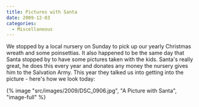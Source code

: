 ```yaml
---
title: Pictures with Santa
date: 2009-12-03
categories: 
  - Miscellaneous
---
```


We stopped by a local nursery on Sunday to pick up our yearly Christmas wreath and some poinsettias. It also happened to be the same day that Santa stopped by to have some pictures taken with the kids. Santa's really great, he does this every year and donates any money the nursery gives him to the Salvation Army. This year they talked us into getting into the picture - here's how we look today: 

{% image "src/images/2009/DSC_0906.jpg", "A Picture with Santa", "image-full" %}
